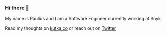 ### Hi there 👋

My name is Paulius and I am a Software Engineer currently working at Snyk.

Read my thoughts on [kutka.co](https://kutka.co) or reach out on [Twitter](https://twitter.com/paulkutka)  
